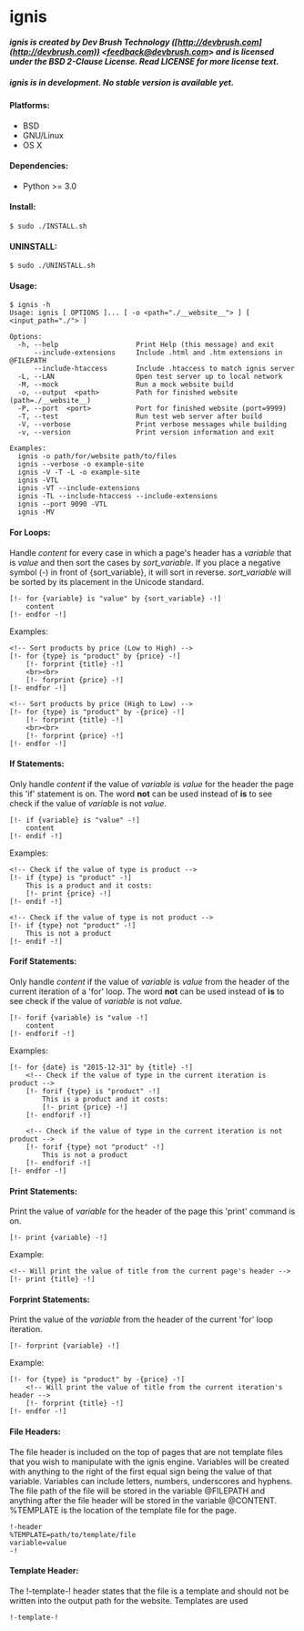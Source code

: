 # ignis

**_ignis is created by Dev Brush Technology ([http://devbrush.com](http://devbrush.com)) <[feedback@devbrush.com](mailto:feedback@devbrush.com)> and is licensed under the BSD 2-Clause License.  Read LICENSE for more license text._**

##### ignis is in development.  No stable version is available yet.

#### Platforms:
- BSD
- GNU/Linux
- OS X

#### Dependencies:
- Python >= 3.0

#### Install:
    $ sudo ./INSTALL.sh

#### UNINSTALL:
    $ sudo ./UNINSTALL.sh

#### Usage:
    $ ignis -h
    Usage: ignis [ OPTIONS ]... [ -o <path="./__website__"> ] [ <input_path="./"> ]

    Options:
      -h, --help                   Print Help (this message) and exit
          --include-extensions     Include .html and .htm extensions in @FILEPATH
          --include-htaccess       Include .htaccess to match ignis server
      -L, --LAN                    Open test server up to local network
      -M, --mock                   Run a mock website build
      -o, --output  <path>         Path for finished website (path=./__website__)
      -P, --port  <port>           Port for finished website (port=9999)
      -T, --test                   Run test web server after build
      -V, --verbose                Print verbose messages while building
      -v, --version                Print version information and exit

    Examples:
      ignis -o path/for/website path/to/files
      ignis --verbose -o example-site
      ignis -V -T -L -o example-site
      ignis -VTL
      ignis -VT --include-extensions
      ignis -TL --include-htaccess --include-extensions
      ignis --port 9090 -VTL
      ignis -MV

#### For Loops:

Handle *content* for every case in which a page's header has a *variable* that is *value* and then sort the cases by *sort_variable*.  If you place a negative symbol (-) in front of {sort_variable}, it will sort in reverse.  *sort_variable* will be sorted by its placement in the Unicode standard.

    [!- for {variable} is "value" by {sort_variable} -!]
		content
    [!- endfor -!]

Examples:

	<!-- Sort products by price (Low to High) -->
	[!- for {type} is "product" by {price} -!]
		[!- forprint {title} -!]
        <br><br>
        [!- forprint {price} -!]
	[!- endfor -!]

	<!-- Sort products by price (High to Low) -->
	[!- for {type} is "product" by -{price} -!]
		[!- forprint {title} -!]
        <br><br>
        [!- forprint {price} -!]
	[!- endfor -!]

#### If Statements:

Only handle *content* if the value of *variable* is *value* for the header the page this 'if' statement is on.  The word **not** can be used instead of **is** to see check if the value of *variable* is not *value*.

    [!- if {variable} is "value" -!]
		content
    [!- endif -!]

Examples:

	<!-- Check if the value of type is product -->
	[!- if {type} is "product" -!]
		This is a product and it costs:
        [!- print {price} -!]
	[!- endif -!]

	<!-- Check if the value of type is not product -->
	[!- if {type} not "product" -!]
		This is not a product
	[!- endif -!]

#### Forif Statements:

Only handle *content* if the value of *variable* is *value* from the header of the current iteration of a 'for' loop.  The word **not** can be used instead of **is** to see check if the value of *variable* is not *value*.

    [!- forif {variable} is "value -!]
		content
    [!- endforif -!]

Examples:

	[!- for {date} is "2015-12-31" by {title} -!]
		<!-- Check if the value of type in the current iteration is product -->
		[!- forif {type} is "product" -!]
			This is a product and it costs:
    	    [!- print {price} -!]
		[!- endforif -!]

		<!-- Check if the value of type in the current iteration is not product -->
		[!- forif {type} not "product" -!]
			This is not a product
		[!- endforif -!]
    [!- endfor -!]

#### Print Statements:

Print the value of *variable* for the header of the page this 'print' command is on.

    [!- print {variable} -!]

Example:

	<!-- Will print the value of title from the current page's header -->
	[!- print {title} -!]

#### Forprint Statements:

Print the value of the *variable* from the header of the current 'for' loop iteration.

	[!- forprint {variable} -!]

Example:

	[!- for {type} is "product" by -{price} -!]
		<!-- Will print the value of title from the current iteration's header -->
    	[!- forprint {title} -!]
	[!- endfor -!]

#### File Headers:

The file header is included on the top of pages that are not template files that you wish to manipulate with the ignis engine.  Variables will be created with anything to the right of the first equal sign being the value of that variable.  Variables can include letters, numbers, underscores and hyphens.  The file path of the file will be stored in the variable @FILEPATH and anything after the file header will be stored in the variable @CONTENT.  %TEMPLATE is the location of the template file for the page.

	!-header
	%TEMPLATE=path/to/template/file
	variable=value
	-!

#### Template Header:

The !-template-! header states that the file is a template and should not be written into the output path for the website.  Templates are used 

	!-template-!